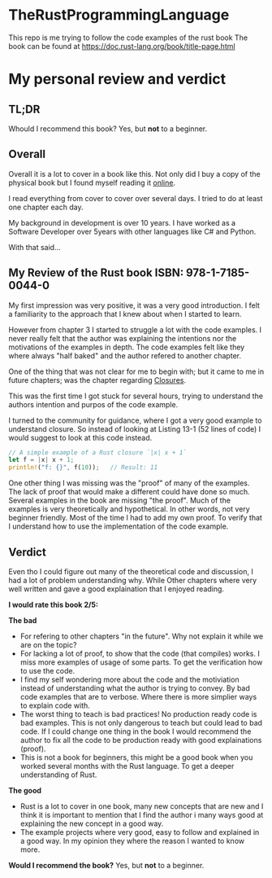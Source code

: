 # TheRustProgrammingLanguage
This repo is me trying to follow the code examples of the rust book
The book can be found at https://doc.rust-lang.org/book/title-page.html

# My personal review and verdict

## TL;DR
Whould I recommend this book?
Yes, but **not** to a beginner.

## Overall

Overall it is a lot to cover in a book like this. Not only did I buy a copy of
the physical book but I found myself reading it
[online](https://doc.rust-lang.org/book/title-page.html).

I read everything from cover to cover over several days. I tried to do at 
least one chapter each day.

My background in development is over 10 years. I have worked as a Software
Developer over 5years with other languages like C# and Python.

With that said...

## My Review of the Rust book ISBN: 978-1-7185-0044-0
My first impression was very positive, it was a very good introduction.
I felt a familiarity to the approach that I knew about when I started to learn.

However from chapter 3 I started to struggle a lot with the code examples.
I never really felt that the author was explaining the intentions nor the
motivations of the examples in depth. The code examples felt like they where
always "half baked" and the author refered to another chapter.

One of the thing that was not clear for me to begin with; but it came to me in
future chapters; was the chapter regarding
[Closures](https://doc.rust-lang.org/book/ch13-01-closures.html).

This was the first time I got stuck for several hours, trying to understand
the authors intention and purpos of the code example.

I turned to the community for guidance, where I got a very good example to
understand closure. So instead of looking at Listing 13-1 (52 lines of code)
I would suggest to look at this code instead.
```rust
// A simple example of a Rust closure `|x| x + 1`
let f = |x| x + 1;
println!("f: {}", f(10));   // Result: 11 
```

One other thing I was missing was the "proof" of many of the examples.
The lack of proof that would make a different could have done so much.
Several examples in the book are missing "the proof". Much of the examples is
very theoretically and hypothetical. In other words, not very beginner 
friendly. Most of the time I had to add my own proof. To verify that I 
understand how to use the implementation of the code example.

## Verdict

Even tho I could figure out many of the theoretical code and discussion,
I had a lot of problem understanding why. While Other chapters where very well
written and gave a good explaination that I enjoyed reading.

**I would rate this book 2/5:**

**The bad**
* For refering to other chapters "in the future". Why not explain it while we
are on the topic?
* For lacking a lot of proof, to show that the code (that compiles) works. I 
miss more examples of usage of some parts. To get the verification how to use
the code.
* I find my self wondering more about the code and the motiviation instead of
understanding what the author is trying to convey. By bad code examples that 
are to verbose. Where there is more simplier ways to explain code with.
* The worst thing to teach is bad practices! No production ready code is bad
examples. This is not only dangerous to teach but could lead to bad code.
If I could change one thing in the book I would recommend the author to fix
all the code to be production ready with good explainations (proof).
* This is not a book for beginners, this might be a good book when you worked
several months with the Rust language. To get a deeper understanding of Rust.

**The good**
* Rust is a lot to cover in one book, many new concepts that are new and I 
think it is important to mention that I find the author i many ways good at 
explaining the new concept in a good way.
* The example projects where very good, easy to follow and explained in a good
way. In my opinion they where the reason I wanted to know more.

**Would I recommend the book?**
Yes, but **not** to a beginner.
